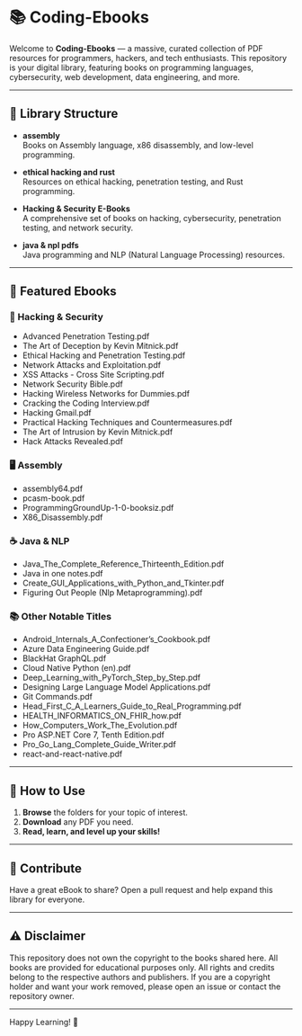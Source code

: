 # 📚 Coding-Ebooks

Welcome to **Coding-Ebooks** — a massive, curated collection of PDF resources for programmers, hackers, and tech enthusiasts. This repository is your digital library, featuring books on programming languages, cybersecurity, web development, data engineering, and more.

---

## 📂 Library Structure

- **assembly**  
  Books on Assembly language, x86 disassembly, and low-level programming.

- **ethical hacking and rust**  
  Resources on ethical hacking, penetration testing, and Rust programming.

- **Hacking & Security E-Books**  
  A comprehensive set of books on hacking, cybersecurity, penetration testing, and network security.

- **java & npl pdfs**  
  Java programming and NLP (Natural Language Processing) resources.

---

## 🌟 Featured Ebooks

### 🔐 Hacking & Security

-  Advanced Penetration Testing.pdf
-  The Art of Deception by Kevin Mitnick.pdf
-  Ethical Hacking and Penetration Testing.pdf
-  Network Attacks and Exploitation.pdf
-  XSS Attacks - Cross Site Scripting.pdf
-  Network Security Bible.pdf
-  Hacking Wireless Networks for Dummies.pdf
-  Cracking the Coding Interview.pdf
-  Hacking Gmail.pdf
-  Practical Hacking Techniques and Countermeasures.pdf
-  The Art of Intrusion by Kevin Mitnick.pdf
-  Hack Attacks Revealed.pdf

### 🖥️ Assembly

- assembly64.pdf
- pcasm-book.pdf
- ProgrammingGroundUp-1-0-booksiz.pdf
- X86_Disassembly.pdf

### ☕ Java & NLP

- Java_The_Complete_Reference_Thirteenth_Edition.pdf
- Java in one notes.pdf
- Create_GUI_Applications_with_Python_and_Tkinter.pdf
- Figuring Out People (Nlp Metaprogramming).pdf

### 📚 Other Notable Titles

- Android_Internals_A_Confectioner’s_Cookbook.pdf
- Azure Data Engineering Guide.pdf
- BlackHat GraphQL.pdf
- Cloud Native Python (en).pdf
- Deep_Learning_with_PyTorch_Step_by_Step.pdf
- Designing Large Language Model Applications.pdf
- Git Commands.pdf
- Head_First_C_A_Learners_Guide_to_Real_Programming.pdf
- HEALTH_INFORMATICS_ON_FHIR_how.pdf
- How_Computers_Work_The_Evolution.pdf
- Pro ASP.NET Core 7, Tenth Edition.pdf
- Pro_Go_Lang_Complete_Guide_Writer.pdf
- react-and-react-native.pdf

---

## 🚀 How to Use

1. **Browse** the folders for your topic of interest.
2. **Download** any PDF you need.
3. **Read, learn, and level up your skills!**

---

## 🤝 Contribute

Have a great eBook to share? Open a pull request and help expand this library for everyone.

---

## ⚠️ Disclaimer

This repository does not own the copyright to the books shared here.
All books are provided for educational purposes only.
All rights and credits belong to the respective authors and publishers.
If you are a copyright holder and want your work removed, please open an issue or contact the repository owner.

---

Happy Learning! 🚀

